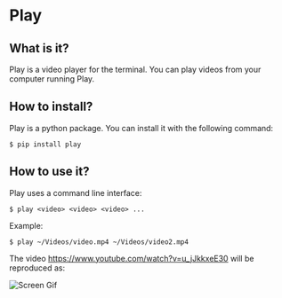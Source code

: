 # Play

## What is it?
Play is a video player for the terminal. You can play videos from your computer running Play.

## How to install?
Play is a python package. You can install it with the following command:

    $ pip install play

## How to use it?
Play uses a command line interface:

    $ play <video> <video> <video> ...

Example:

    $ play ~/Videos/video.mp4 ~/Videos/video2.mp4

The video https://www.youtube.com/watch?v=u_jJkkxeE30 will be reproduced as:

![Screen Gif](assets/screen-gif.gif)